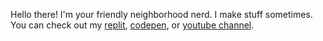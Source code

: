 Hello there! I'm your friendly neighborhood nerd. I make stuff sometimes. You can check out my [replit](https://replit.com/@jifwerg), [codepen](https://codepen.io/timothy11), or [youtube channel](https://www.youtube.com/channel/UCuGtVvAn4-TckJwoH5OTWgQ).

<!---
timothytomato/timothytomato is a ✨ special ✨ repository because its `README.md` (this file) appears on your GitHub profile.
You can click the Preview link to take a look at your changes.
--->
